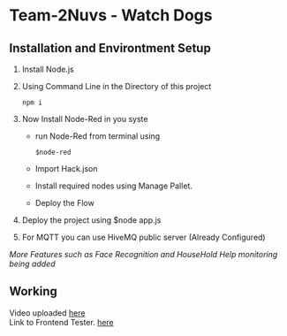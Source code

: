 # Team-2Nuvs - Watch Dogs
## Installation and Environtment Setup
1. Install Node.js
2. Using Command Line in the Directory of this project

      ```
      npm i
    ```
3. Now Install Node-Red in you syste
     - run Node-Red from terminal using
     
       ```
       $node-red       
     - Import Hack.json
     - Install required nodes using Manage Pallet.
     - Deploy the Flow
4. Deploy the project using $node app.js
5. For MQTT you can use HiveMQ public server (Already Configured)

_More Features such as Face Recognition and HouseHold Help monitoring being added_

Working
-------
Video uploaded [here]() \
Link to Frontend Tester. [here](https://watch-dog07.herokuapp.com/)
